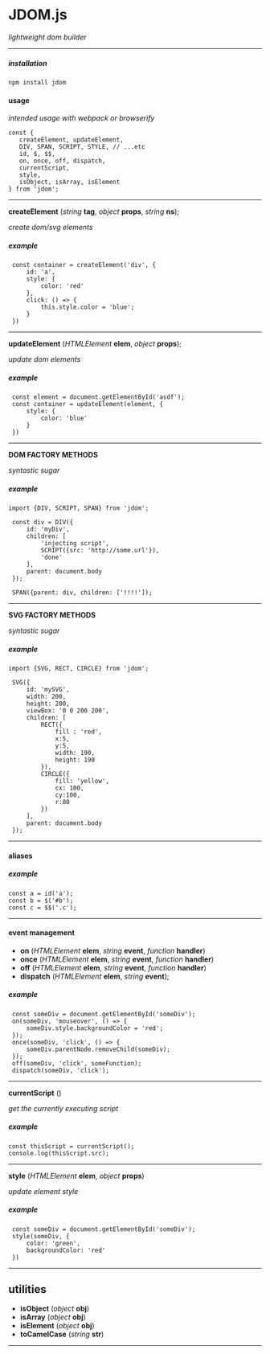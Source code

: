 



# JDOM.js

_lightweight dom builder_

---







##### installation

```
npm install jdom

```

#### usage

_intended usage with webpack or browserify_

```
const {
   createElement, updateElement,
   DIV, SPAN, SCRIPT, STYLE, // ...etc
   id, $, $$,
   on, once, off, dispatch,
   currentScript,
   style,
   isObject, isArray, isElement
} from 'jdom';
```

---






__createElement__ (_string_ __tag__, _object_ __props__, _string_ __ns__);

_create dom/svg elements_

##### example
```
 const container = createElement('div', {
     id: 'a',
     style: {
         color: 'red'
     },
     click: () => {
         this.style.color = 'blue';
     }
 })
```







---






__updateElement__ (_HTMLElement_ __elem__, _object_ __props__);

_update dom elements_

##### example
```
 const element = document.getElementById('asdf');
 const container = updateElement(element, {
     style: {
         color: 'blue'
     }
 })
```







---






__DOM FACTORY METHODS__

_syntastic sugar_

##### example
```
import {DIV, SCRIPT, SPAN} from 'jdom';

 const div = DIV({
     id: 'myDiv',
     children: [
         'injecting script',
         SCRIPT({src: 'http://some.url'}),
         'done'
     ],
     parent: document.body
 });

 SPAN({parent: div, children: ['!!!!']);
```







---






__SVG FACTORY METHODS__

_syntastic sugar_

##### example
```
import {SVG, RECT, CIRCLE} from 'jdom';

 SVG({
     id: 'mySVG',
     width: 200,
     height: 200,
     viewBox: '0 0 200 200',
     children: [
         RECT({
             fill : 'red',
             x:5,
             y:5,
             width: 190,
             height: 190
         }),
         CIRCLE({
             fill: 'yellow',
             cx: 100,
             cy:100,
             r:80
         })
     ],
     parent: document.body
 });
```







---






#### aliases

##### example
```
const a = id('a');
const b = $('#b');
const c = $$('.c');
```






---






#### event management

* __on__ (_HTMLElement_ __elem__, _string_ __event__, _function_ __handler__)
* __once__ (_HTMLElement_ __elem__, _string_ __event__, _function_ __handler__)
* __off__ (_HTMLElement_ __elem__, _string_ __event__, _function_ __handler__)
* __dispatch__ (_HTMLElement_ __elem__, _string_ __event__);

##### example
```
 const someDiv = document.getElementById('someDiv');
 on(someDiv, 'mouseover', () => {
     someDiv.style.backgroundColor = 'red';
 });
 once(someDiv, 'click', () => {
     someDiv.parentNode.removeChild(someDiv);
 });
 off(someDiv, 'click', someFunction);
 dispatch(someDiv, 'click');
```






---






__currentScript__ ()

_get the currently executing script_

##### example

```
const thisScript = currentScript();
console.log(thisScript.src);
```






---






__style__ (_HTMLElement_ __elem__, _object_ __props__)

_update element style_

##### example
```
 const someDiv = document.getElementById('someDiv');
 style(someDiv, {
     color: 'green',
     backgroundColor: 'red'
 })
```







---






## utilities

* __isObject__ (_object_ __obj__)
* __isArray__ (_object_ __obj__)
* __isElement__ (_object_ __obj__)
* __toCamelCase__ (_string_ __str__)







---









